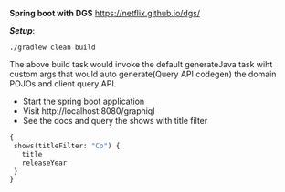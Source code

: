 **Spring boot with DGS**
https://netflix.github.io/dgs/

***Setup***:

`./gradlew clean build`

The above build task would invoke the default generateJava task wiht custom args that would auto generate(Query API codegen) the domain POJOs and client query API.

 - Start the spring boot application
 - Visit http://localhost:8080/graphiql
 - See the docs and query the shows with title filter

 ```graphql
{
  shows(titleFilter: "Co") {
    title
    releaseYear
  }
}
 ```
